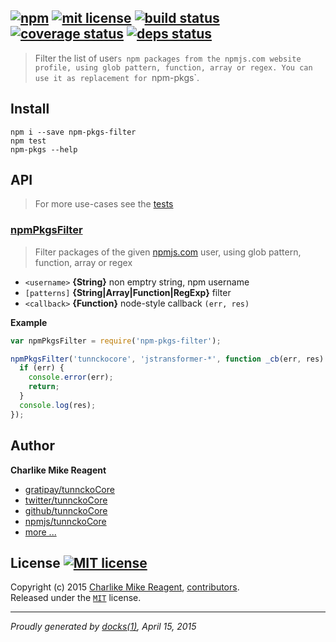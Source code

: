 ## [![npm][npmjs-img]][npmjs-url] [![mit license][license-img]][license-url] [![build status][travis-img]][travis-url] [![coverage status][coveralls-img]][coveralls-url] [![deps status][daviddm-img]][daviddm-url]

> Filter the list of user`s npm packages from the npmjs.com website profile, using glob pattern, function, array or regex. You can use it as replacement for `npm-pkgs`.

## Install
```
npm i --save npm-pkgs-filter
npm test
npm-pkgs --help
```


## API
> For more use-cases see the [tests](./test.js)

### [npmPkgsFilter](./index.js#L37)
> Filter packages of the given [npmjs.com](http://npm.im) user, using glob pattern, function, array or regex

- `<username>` **{String}**  non emptry string, npm username
- `[patterns]` **{String|Array|Function|RegExp}**  filter
- `<callback>` **{Function}** node-style callback `(err, res)`

**Example**
```js
var npmPkgsFilter = require('npm-pkgs-filter');

npmPkgsFilter('tunnckocore', 'jstransformer-*', function _cb(err, res) {
  if (err) {
    console.error(err);
    return;
  }
  console.log(res);
});
```


## Author
**Charlike Mike Reagent**
+ [gratipay/tunnckoCore][author-gratipay]
+ [twitter/tunnckoCore][author-twitter]
+ [github/tunnckoCore][author-github]
+ [npmjs/tunnckoCore][author-npmjs]
+ [more ...][contrib-more]


## License [![MIT license][license-img]][license-url]
Copyright (c) 2015 [Charlike Mike Reagent][contrib-more], [contributors][contrib-graf].  
Released under the [`MIT`][license-url] license.


[npmjs-url]: http://npm.im/npm-pkgs
[npmjs-img]: https://img.shields.io/npm/v/npm-pkgs-filter.svg?style=flat&label=npm-pkgs-filter

[coveralls-url]: https://coveralls.io/r/tunnckoCore/npm-pkgs-filter?branch=master
[coveralls-img]: https://img.shields.io/coveralls/tunnckoCore/npm-pkgs-filter.svg?style=flat

[license-url]: https://github.com/tunnckoCore/npm-pkgs-filter/blob/master/license.md
[license-img]: https://img.shields.io/badge/license-MIT-blue.svg?style=flat

[travis-url]: https://travis-ci.org/tunnckoCore/npm-pkgs-filter
[travis-img]: https://img.shields.io/travis/tunnckoCore/npm-pkgs-filter.svg?style=flat

[daviddm-url]: https://david-dm.org/tunnckoCore/npm-pkgs-filter
[daviddm-img]: https://img.shields.io/david/tunnckoCore/npm-pkgs-filter.svg?style=flat

[author-gratipay]: https://gratipay.com/tunnckoCore
[author-twitter]: https://twitter.com/tunnckoCore
[author-github]: https://github.com/tunnckoCore
[author-npmjs]: https://npmjs.org/~tunnckocore

[contrib-more]: http://j.mp/1stW47C
[contrib-graf]: https://github.com/tunnckoCore/npm-pkgs-filter/graphs/contributors

***

_Proudly generated by [docks(1)](https://github.com/tunnckoCore), April 15, 2015_